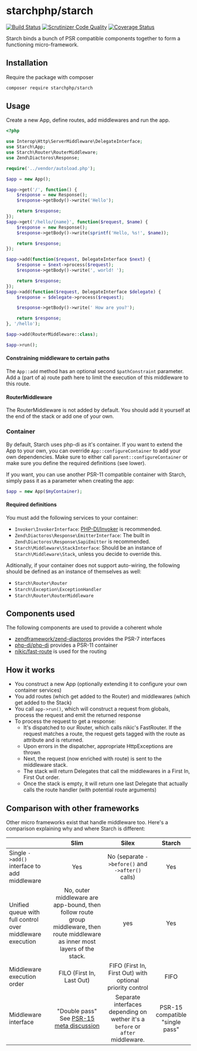 # starchphp/starch


[![Build Status](https://img.shields.io/travis/starchphp/starch.svg?style=flat-square)](https://travis-ci.org/starchphp/starch)
[![Scrutinizer Code Quality](https://img.shields.io/scrutinizer/g/starchphp/starch.svg?style=flat-square)](https://scrutinizer-ci.com/g/starchphp/starch/?branch=master)
[![Coverage Status](https://img.shields.io/coveralls/starchphp/starch/master.svg?style=flat-square)](https://coveralls.io/github/starchphp/starch?branch=master)

Starch binds a bunch of PSR compatible components together to form a functioning micro-framework.

## Installation

Require the package with composer

```bash
composer require starchphp/starch
```

## Usage


Create a new App, define routes, add middlewares and run the app.

```php
<?php

use Interop\Http\ServerMiddleware\DelegateInterface;
use Starch\App;
use Starch\Router\RouterMiddleware;
use Zend\Diactoros\Response;

require('../vendor/autoload.php');

$app = new App();

$app->get('/', function() {
    $response = new Response();
    $response->getBody()->write('Hello');

    return $response;
});
$app->get('/hello/{name}', function($request, $name) {
    $response = new Response();
    $response->getBody()->write(sprintf('Hello, %s!', $name));

    return $response;
});

$app->add(function($request, DelegateInterface $next) {
    $response = $next->process($request);
    $response->getBody()->write(', world! ');

    return $response;
});
$app->add(function($request, DelegateInterface $delegate) {
    $response = $delegate->process($request);

    $response->getBody()->write(' How are you?');

    return $response;
}, '/hello');

$app->add(RouterMiddleware::class);

$app->run();

```

#### Constraining middleware to certain paths

The `App::add` method has an optional second `$pathConstraint` parameter. Add a (part of a) route path here to limit the
 execution of this middleware to this route. 

#### RouterMiddleware
The RouterMiddleware is not added by default. You should add it yourself at the end of the stack or add one of your own.

### Container

By default, Starch uses php-di as it's container. If you want to extend the App to your own, you can override 
`App::configureContainer` to add your own dependencies. Make sure to either call `parent::configureContainer` or make sure 
you define the required definitions (see lower).

If you want, you can use another PSR-11 compatible container with Starch, simply pass it as a parameter when creating the app:
 
 ```php
 $app = new App($myContainer);
 ```

#### Required definitions

You must add the following services to your container:

- `Invoker\InvokerInterface`: [PHP-DI/Invoker](https://github.com/PHP-DI/Invoker) is recommended.
- `Zend\Diactoros\Response\EmitterInterface`: The built in `Zend\Diactoros\Response\SapiEmitter` is recommended.
- `Starch\Middleware\StackInterface`: Should be an instance of `Starch\Middleware\Stack`, unless you decide to override this.

Aditionally, if your container does not support auto-wiring, the following should be defined as an instance of themselves as well:

- `Starch\Router\Router`
- `Starch\Exception\ExceptionHandler`
- `Starch\Router\RouterMiddleware`

## Components used

The following components are used to provide a coherent whole

- [zendframework/zend-diactoros](https://github.com/zendframework/zend-diactoros) provides the PSR-7 interfaces
- [php-di/php-di](https://github.com/PHP-DI/PHP-DI) provides a PSR-11 container
- [nikic/fast-route](https://github.com/nikic/FastRoute) is used for the routing

## How it works

- You construct a new App (optionally extending it to configure your own container services)
- You add routes (which get added to the Router) and middlewares (which get added to the Stack)
- You call `app->run()`, which will construct a request from globals, process the request and emit the returned response
- To process the request to get a response:
    - It's dispatched to our Router, which calls nikic's FastRouter. If the request matches a route, the request gets tagged with the route as attribute and is returned.
    - Upon errors in the dispatcher, appropriate HttpExceptions are thrown
    - Next, the request (now enriched with route) is sent to the middleware stack.
    - The stack will return Delegates that call the middlewares in a First In, First Out order.
    - Once the stack is empty, it will return one last Delegate that actually calls the route handler (with potential route arguments)
    
## Comparison with other frameworks
 
 Other micro frameworks exist that handle middleware too. Here's a comparison explaining why and where Starch is different:
 
 |                                                           |                                                                            Slim                                                                           |                                      Silex                                     |              Starch             |
 |-----------------------------------------------------------|:---------------------------------------------------------------------------------------------------------------------------------------------------------:|:------------------------------------------------------------------------------:|:-------------------------------:|
 |        Single `->add()` interface to add middleware       |                                                                            Yes                                                                            |                No  (separate `->before()` and `->after()` calls)               |               Yes               |
 | Unified queue with full control over middleware execution |              No, outer middleware are app-bound, then follow route group middleware, then route middleware as inner most layers of the stack.             |                                       yes                                      |               Yes               |
 |                 Middleware execution order                |                                                                 FILO (First In, Last Out)                                                                 |            FIFO (First In, First Out) with optional priority control           |               FIFO              |
 |                    Middleware interface                   | "Double pass" See [PSR-15 meta discussion](https://github.com/php-fig/fig-standards/blob/master/proposed/http-middleware/middleware-meta.md#4-approaches) | Separate interfaces depending on wether it's a `before` or `after` middleware. | PSR-15 compatible "single pass" |

